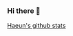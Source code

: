 ### Hi there 👋

<!--
**haeunnnnn/haeunnnnn** is a ✨ _special_ ✨ repository because its `README.md` (this file) appears on your GitHub profile.

Here are some ideas to get you started:

- 🔭 I’m currently working on ...
- 🌱 I’m currently learning ...
- 👯 I’m looking to collaborate on ...
- 🤔 I’m looking for help with ...
- 💬 Ask me about ...
- 📫 How to reach me: ...
- 😄 Pronouns: ...
- ⚡ Fun fact: ...
-->
[Haeun's github stats](https://github-readme-stats.vercel.app/api?username=haeunnnnn&show_icons=true&title_color=9df5dc&icon_color=e3f7da&text_color=ffffff&bg_color=000000)
